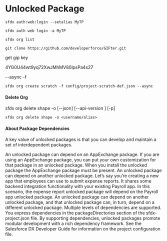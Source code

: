 # Unlocked Package


```
sfdx auth:web:login --setalias MyTP

sfdx auth web login -a MyTP

```

```
sfdx org list
```


```
git clone https://github.com/developerforce/GIFter.git
```


get gip key 

4YG0U44wt9yq72XwJMhMV80lpsPa4s27


--async
-f 

```
sfdx org create scratch -f config/project-scratch-def.json --async
```

#### Delete Org
sfdx org delete shape -o <value> [--json] [--api-version <value>] [-p]
```
sfdx org delete shape -o <username/alias>
```
  
  
  
#### About Package Dependencies
A key value of unlocked packages is that you can develop and maintain a set of interdependent packages.

An unlocked package can depend on an AppExchange package. If you are using an AppExchange package, you can put your own customization for that package in an unlocked package. When you install the unlocked package the AppExchange package must be present.
An unlocked package can depend on another unlocked package. Let’s say you’re creating a new app that employees can use to submit expense reports. It shares some backend integration functionality with your existing Payroll app. In this scenario, the expense report unlocked package will depend on the Payroll app unlocked package.
An unlocked package can depend on another unlocked package, and that unlocked package can, in turn, depend on a different unlocked package. Multiple levels of dependencies are supported.
You express dependencies in the packageDirectories section of the sfdx-project.json file. By supporting dependencies, unlocked packages promote modular development with a rich dependency framework. See the Salesforce DX Developer Guide for information on the project configuration file.
